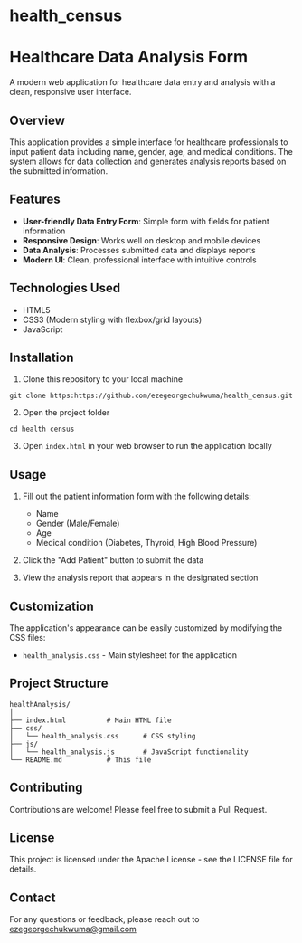 # health_census
# Healthcare Data Analysis Form

A modern web application for healthcare data entry and analysis with a clean, responsive user interface.

## Overview

This application provides a simple interface for healthcare professionals to input patient data including name, gender, age, and medical conditions. The system allows for data collection and generates analysis reports based on the submitted information.

## Features

- **User-friendly Data Entry Form**: Simple form with fields for patient information
- **Responsive Design**: Works well on desktop and mobile devices
- **Data Analysis**: Processes submitted data and displays reports
- **Modern UI**: Clean, professional interface with intuitive controls

## Technologies Used

- HTML5
- CSS3 (Modern styling with flexbox/grid layouts)
- JavaScript

## Installation

1. Clone this repository to your local machine
```
git clone https:https://github.com/ezegeorgechukwuma/health_census.git
```

2. Open the project folder
```
cd health census
```

3. Open `index.html` in your web browser to run the application locally

## Usage

1. Fill out the patient information form with the following details:
   - Name
   - Gender (Male/Female)
   - Age
   - Medical condition (Diabetes, Thyroid, High Blood Pressure)

2. Click the "Add Patient" button to submit the data

3. View the analysis report that appears in the designated section

## Customization

The application's appearance can be easily customized by modifying the CSS files:
- `health_analysis.css` - Main stylesheet for the application

## Project Structure

```
healthAnalysis/
│
├── index.html          # Main HTML file
├── css/
│   └── health_analysis.css      # CSS styling
├── js/
│   └── health_analysis.js       # JavaScript functionality
└── README.md           # This file
```

## Contributing

Contributions are welcome! Please feel free to submit a Pull Request.

## License

This project is licensed under the Apache License - see the LICENSE file for details.

## Contact

For any questions or feedback, please reach out to ezegeorgechukwuma@gmail.com
